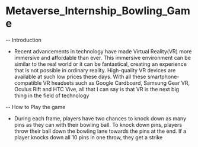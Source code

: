 # Metaverse_Internship_Bowling_Game
-- Introduction

- Recent advancements in technology have made Virtual Reality(VR) more immersive and affordable than ever. This immersive environment can be similar to the real world or it can be fantastical, creating an experience that is not possible in ordinary reality. High-quality VR devices are available at such low prices these days. With all these smartphone-compatible VR headsets such as Google Cardboard, Samsung Gear VR, Oculus Rift and HTC Vive, all that I can say is that VR is the next big thing in the field of technology

-- How to Play the game

- During each frame, players have two chances to knock down as many pins as they can with their bowling ball. To knock down pins, players throw their ball down the bowling lane towards the pins at the end. If a player knocks down all 10 pins in one throw, they get a strike
